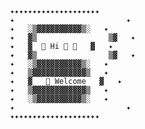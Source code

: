      ✦✦✦✦✦✦✦✦✦✦✦✦✦✦✦✦✦✦✦✦
     ✦                         ✦
     ✦   ░▒▓▓▓▓▓▓▓▓▓▓▒░   ✦
     ✦   ▓▒                ▒▓   ✦
     ✦   ▓  🌙 Hi 👋 🌙   ▓   ✦
     ✦   ▓▒                ▒▓   ✦
     ✦   ░▒▓▓▓▓▓▓▓▓▓▓▒░   ✦
     ✦   ▒▓▓▓▓▓▓▓▓▓▓▓▓▒   ✦
     ✦   ▓   🚀 Welcome   ▓   ✦
     ✦   ▒▓▓▓▓▓▓▓▓▓▓▓▓▒   ✦
     ✦   ░▒▓▓▓▓▓▓▓▓▓▓▒░   ✦
     ✦                         ✦
     ✦✦✦✦✦✦✦✦✦✦✦✦✦✦✦✦✦✦✦✦
